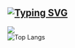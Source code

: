 [![Typing SVG](https://readme-typing-svg.herokuapp.com?color=%2336BCF7&lines=C#+developer)](https://vk.com/id252494976)  
---
![](https://komarev.com/ghpvc/?username=sei4okei&label=Просмотры+профиля&color=blueviolet&style=flat-square)  
![Top Langs](https://github-readme-stats.vercel.app/api/top-langs/?username=sei4okei&layout=compact&theme=radical)  

